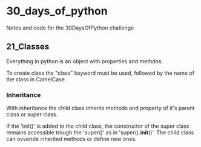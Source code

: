 # 30_days_of_python
Notes and code for the 30DaysOfPython challenge

## 21_Classes

Everything in python is an object with properties and methdos.

To create class the "class" keyword must be used, followed by the name
of the class in CamelCase.

### Inheritance

With inheritance the child class inherits methods and property of it's parent class or super class.

If the 'init()' is added to the child class, the constructor of the super class remains accessible trough the 'super()' as in 'super().__init__(<properties>)'.
The child class can ovveride inherited methods or define new ones.




